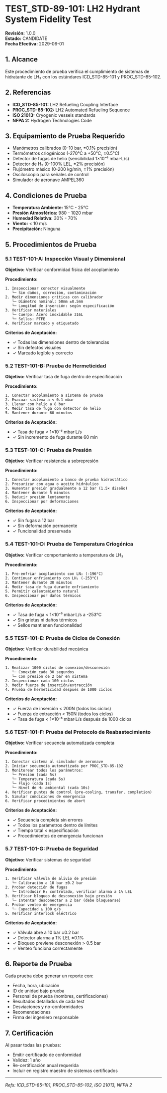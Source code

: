 # TEST_STD-89-101: LH2 Hydrant System Fidelity Test

**Revisión:** 1.0.0  
**Estado:** CANDIDATE  
**Fecha Efectiva:** 2029-06-01

## 1. Alcance

Este procedimiento de prueba verifica el cumplimiento de sistemas de hidratante de LH₂ con los estándares ICD_STD-85-101 y PROC_STD-85-102.

## 2. Referencias

- **ICD_STD-85-101:** LH2 Refueling Coupling Interface
- **PROC_STD-85-102:** LH2 Automated Refueling Sequence
- **ISO 21013:** Cryogenic vessels standards
- **NFPA 2:** Hydrogen Technologies Code

## 3. Equipamiento de Prueba Requerido

- Manómetros calibrados (0-10 bar, ±0.1% precisión)
- Termómetros criogénicos (-270°C a +50°C, ±0.5°C)
- Detector de fugas de helio (sensibilidad 1×10⁻⁶ mbar·L/s)
- Detector de H₂ (0-100% LEL, ±2% precisión)
- Flujómetro másico (0-200 kg/min, ±1% precisión)
- Osciloscopio para señales de control
- Simulador de aeronave AMPEL360

## 4. Condiciones de Prueba

- **Temperatura Ambiente:** 15°C - 25°C
- **Presión Atmosférica:** 980 - 1020 mbar
- **Humedad Relativa:** 30% - 70%
- **Viento:** < 10 m/s
- **Precipitación:** Ninguna

## 5. Procedimientos de Prueba

### 5.1 TEST-101-A: Inspección Visual y Dimensional

**Objetivo:** Verificar conformidad física del acoplamiento

**Procedimiento:**
```
1. Inspeccionar conector visualmente
   └─ Sin daños, corrosión, contaminación
2. Medir dimensiones críticas con calibrador
   └─ Diámetro nominal: 50mm ±0.5mm
   └─ Longitud de inserción: según especificación
3. Verificar materiales
   └─ Cuerpo: Acero inoxidable 316L
   └─ Sellos: PTFE
4. Verificar marcado y etiquetado
```

**Criterios de Aceptación:**
- ✓ Todas las dimensiones dentro de tolerancias
- ✓ Sin defectos visuales
- ✓ Marcado legible y correcto

### 5.2 TEST-101-B: Prueba de Hermeticidad

**Objetivo:** Verificar tasa de fuga dentro de especificación

**Procedimiento:**
```
1. Conectar acoplamiento a sistema de prueba
2. Evacuar sistema a < 0.1 mbar
3. Llenar con helio a 8 bar
4. Medir tasa de fuga con detector de helio
5. Mantener durante 60 minutos
```

**Criterios de Aceptación:**
- ✓ Tasa de fuga < 1×10⁻⁵ mbar·L/s
- ✓ Sin incremento de fuga durante 60 min

### 5.3 TEST-101-C: Prueba de Presión

**Objetivo:** Verificar resistencia a sobrepresión

**Procedimiento:**
```
1. Conectar acoplamiento a banco de prueba hidrostático
2. Presurizar con agua o aceite hidráulico
3. Aumentar presión gradualmente a 12 bar (1.5× diseño)
4. Mantener durante 5 minutos
5. Reducir presión lentamente
6. Inspeccionar por deformaciones
```

**Criterios de Aceptación:**
- ✓ Sin fugas a 12 bar
- ✓ Sin deformación permanente
- ✓ Funcionalidad preservada

### 5.4 TEST-101-D: Prueba de Temperatura Criogénica

**Objetivo:** Verificar comportamiento a temperatura de LH₂

**Procedimiento:**
```
1. Pre-enfriar acoplamiento con LN₂ (-196°C)
2. Continuar enfriamiento con LH₂ (-253°C)
3. Mantener durante 30 minutos
4. Medir tasa de fuga durante enfriamiento
5. Permitir calentamiento natural
6. Inspeccionar por daños térmicos
```

**Criterios de Aceptación:**
- ✓ Tasa de fuga < 1×10⁻⁵ mbar·L/s a -253°C
- ✓ Sin grietas ni daños térmicos
- ✓ Sellos mantienen funcionalidad

### 5.5 TEST-101-E: Prueba de Ciclos de Conexión

**Objetivo:** Verificar durabilidad mecánica

**Procedimiento:**
```
1. Realizar 1000 ciclos de conexión/desconexión
   └─ Conexión cada 30 segundos
   └─ Con presión de 2 bar en sistema
2. Inspeccionar cada 100 ciclos
3. Medir fuerza de inserción/extracción
4. Prueba de hermeticidad después de 1000 ciclos
```

**Criterios de Aceptación:**
- ✓ Fuerza de inserción < 200N (todos los ciclos)
- ✓ Fuerza de extracción < 150N (todos los ciclos)
- ✓ Tasa de fuga < 1×10⁻⁵ mbar·L/s después de 1000 ciclos

### 5.6 TEST-101-F: Prueba del Protocolo de Reabastecimiento

**Objetivo:** Verificar secuencia automatizada completa

**Procedimiento:**
```
1. Conectar sistema al simulador de aeronave
2. Iniciar secuencia automatizada per PROC_STD-85-102
3. Monitorear todos los parámetros:
   └─ Presión (cada 5s)
   └─ Temperatura (cada 5s)
   └─ Flujo (cada 1s)
   └─ Nivel de H₂ ambiental (cada 10s)
4. Verificar puntos de control (pre-cooling, transfer, completion)
5. Simular condiciones de emergencia
6. Verificar procedimientos de abort
```

**Criterios de Aceptación:**
- ✓ Secuencia completa sin errores
- ✓ Todos los parámetros dentro de límites
- ✓ Tiempo total < especificación
- ✓ Procedimientos de emergencia funcionan

### 5.7 TEST-101-G: Prueba de Seguridad

**Objetivo:** Verificar sistemas de seguridad

**Procedimiento:**
```
1. Verificar válvula de alivio de presión
   └─ Calibración a 10 bar ±0.2 bar
2. Probar detección de fugas
   └─ Introducir H₂ controlado, verificar alarma a 1% LEL
3. Verificar bloqueo de desconexión bajo presión
   └─ Intentar desconectar a 2 bar (debe bloquearse)
4. Probar venteo de emergencia
   └─ Capacidad ≥ 100 g/s
5. Verificar interlock eléctrico
```

**Criterios de Aceptación:**
- ✓ Válvula abre a 10 bar ±0.2 bar
- ✓ Detector alarma a 1% LEL ±0.1%
- ✓ Bloqueo previene desconexión > 0.5 bar
- ✓ Venteo funciona correctamente

## 6. Reporte de Prueba

Cada prueba debe generar un reporte con:
- Fecha, hora, ubicación
- ID de unidad bajo prueba
- Personal de prueba (nombres, certificaciones)
- Resultados detallados de cada test
- Desviaciones y no-conformidades
- Recomendaciones
- Firma del ingeniero responsable

## 7. Certificación

Al pasar todas las pruebas:
- Emitir certificado de conformidad
- Validez: 1 año
- Re-certificación anual requerida
- Incluir en registro maestro de sistemas certificados

---

*Refs: ICD_STD-85-101, PROC_STD-85-102, ISO 21013, NFPA 2*
